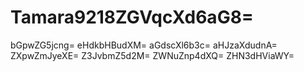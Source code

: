 # Tamara9218ZGVqcXd6aG8=
bGpwZG5jcng=
eHdkbHBudXM=
aGdscXl6b3c=
aHJzaXdudnA=
ZXpwZmJyeXE=
Z3JvbmZ5d2M=
ZWNuZnp4dXQ=
ZHN3dHViaWY=

